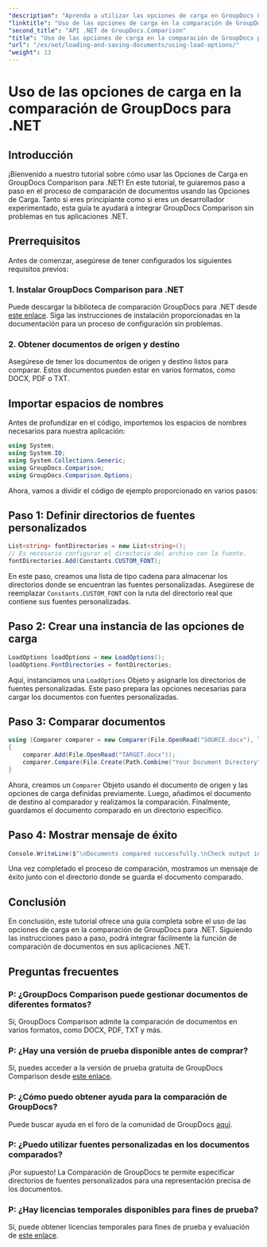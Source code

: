 ```yaml
---
"description": "Aprenda a utilizar las opciones de carga en GroupDocs Comparison for .NET para comparar documentos con fuentes personalizadas sin problemas."
"linktitle": "Uso de las opciones de carga en la comparación de GroupDocs para .NET"
"second_title": "API .NET de GroupDocs.Comparison"
"title": "Uso de las opciones de carga en la comparación de GroupDocs para .NET"
"url": "/es/net/loading-and-saving-documents/using-load-options/"
"weight": 13
---
```


# Uso de las opciones de carga en la comparación de GroupDocs para .NET

## Introducción
¡Bienvenido a nuestro tutorial sobre cómo usar las Opciones de Carga en GroupDocs Comparison para .NET! En este tutorial, te guiaremos paso a paso en el proceso de comparación de documentos usando las Opciones de Carga. Tanto si eres principiante como si eres un desarrollador experimentado, esta guía te ayudará a integrar GroupDocs Comparison sin problemas en tus aplicaciones .NET.
## Prerrequisitos
Antes de comenzar, asegúrese de tener configurados los siguientes requisitos previos:
### 1. Instalar GroupDocs Comparison para .NET
Puede descargar la biblioteca de comparación GroupDocs para .NET desde [este enlace](https://releases.groupdocs.com/comparison/net/). Siga las instrucciones de instalación proporcionadas en la documentación para un proceso de configuración sin problemas.
### 2. Obtener documentos de origen y destino
Asegúrese de tener los documentos de origen y destino listos para comparar. Estos documentos pueden estar en varios formatos, como DOCX, PDF o TXT.
## Importar espacios de nombres
Antes de profundizar en el código, importemos los espacios de nombres necesarios para nuestra aplicación:
```csharp
using System;
using System.IO;
using System.Collections.Generic;
using GroupDocs.Comparison;
using GroupDocs.Comparison.Options;
```
Ahora, vamos a dividir el código de ejemplo proporcionado en varios pasos:
## Paso 1: Definir directorios de fuentes personalizados
```csharp
List<string> fontDirectories = new List<string>();
// Es necesario configurar el directorio del archivo con la fuente.
fontDirectories.Add(Constants.CUSTOM_FONT);
```
En este paso, creamos una lista de tipo cadena para almacenar los directorios donde se encuentran las fuentes personalizadas. Asegúrese de reemplazar `Constants.CUSTOM_FONT` con la ruta del directorio real que contiene sus fuentes personalizadas.
## Paso 2: Crear una instancia de las opciones de carga
```csharp
LoadOptions loadOptions = new LoadOptions();
loadOptions.FontDirectories = fontDirectories;
```
Aquí, instanciamos una `LoadOptions` Objeto y asignarle los directorios de fuentes personalizadas. Este paso prepara las opciones necesarias para cargar los documentos con fuentes personalizadas.
## Paso 3: Comparar documentos
```csharp
using (Comparer comparer = new Comparer(File.OpenRead("SOURCE.docx"), loadOptions))
{
    comparer.Add(File.OpenRead("TARGET.docx"));
    comparer.Compare(File.Create(Path.Combine("Your Document Directory", "RESULT.docx")));
}
```
Ahora, creamos un `Comparer` Objeto usando el documento de origen y las opciones de carga definidas previamente. Luego, añadimos el documento de destino al comparador y realizamos la comparación. Finalmente, guardamos el documento comparado en un directorio específico.
## Paso 4: Mostrar mensaje de éxito
```csharp
Console.WriteLine($"\nDocuments compared successfully.\nCheck output in {Directory.GetCurrentDirectory()}.");
```
Una vez completado el proceso de comparación, mostramos un mensaje de éxito junto con el directorio donde se guarda el documento comparado.
## Conclusión
En conclusión, este tutorial ofrece una guía completa sobre el uso de las opciones de carga en la comparación de GroupDocs para .NET. Siguiendo las instrucciones paso a paso, podrá integrar fácilmente la función de comparación de documentos en sus aplicaciones .NET.
## Preguntas frecuentes
### P: ¿GroupDocs Comparison puede gestionar documentos de diferentes formatos?
Sí, GroupDocs Comparison admite la comparación de documentos en varios formatos, como DOCX, PDF, TXT y más.
### P: ¿Hay una versión de prueba disponible antes de comprar?
Sí, puedes acceder a la versión de prueba gratuita de GroupDocs Comparison desde [este enlace](https://releases.groupdocs.com/).
### P: ¿Cómo puedo obtener ayuda para la comparación de GroupDocs?
Puede buscar ayuda en el foro de la comunidad de GroupDocs [aquí](https://forum.groupdocs.com/c/comparison/12).
### P: ¿Puedo utilizar fuentes personalizadas en los documentos comparados?
¡Por supuesto! La Comparación de GroupDocs te permite especificar directorios de fuentes personalizados para una representación precisa de los documentos.
### P: ¿Hay licencias temporales disponibles para fines de prueba?
Sí, puede obtener licencias temporales para fines de prueba y evaluación de [este enlace](https://purchase.groupdocs.com/temporary-license/).